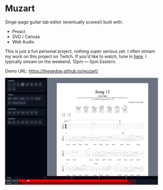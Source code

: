 # Muzart

Singe-page guitar tab editor (eventually scores!) built with:

- Preact
- SVG / Canvas
- Web Audio

This is just a fun personal project, nothing super serious yet. I often stream my work on this project on Twitch. If
you'd like to watch, tune in [here](https://www.twitch.tv/thegedge). I typically stream on the weekend, 12pm — 5pm
Eastern.

Demo URL: https://thegedge.github.io/muzart/

![screenshot of muzart](/packages/editor/public/screenshot.png?raw=true)
